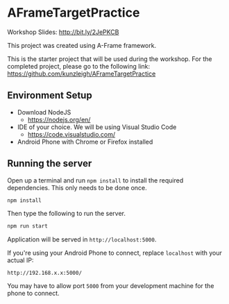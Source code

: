 # AFrameTargetPractice

Workshop Slides: http://bit.ly/2JePKCB

This project was created using A-Frame framework.

This is the starter project that will be used during the workshop. For the completed project, please go to the following link: https://github.com/kunzleigh/AFrameTargetPractice

## Environment Setup

* Download NodeJS
    * https://nodejs.org/en/
* IDE of your choice. We will be using Visual Studio Code
    * https://code.visualstudio.com/
* Android Phone with Chrome or Firefox installed


## Running the server

Open up a terminal and run `npm install` to install the required dependencies. This only needs to be done once.

```bash
npm install
```

Then type the following to run the server.

```bash
npm run start
```

Application will be served in `http://localhost:5000`.

If you're using your Android Phone to connect, replace `localhost` with your actual IP:

`http://192.168.x.x:5000/`

You may have to allow port `5000` from your development machine for the phone to connect.
